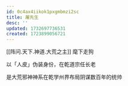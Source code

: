 ```yaml
---
id: 0c4ax4iikok1pxgmbmzi2sc
title: 屠先生
desc: ''
updated: 1732697736531
created: 1723899056721
---
```


[[阵问.天下.神道.大荒之主]] 麾下走狗

以「人皮」伪装身份，在乾道宗任长老

是大荒邪神神系在乾学州界布局阴谋数百年的统帅
